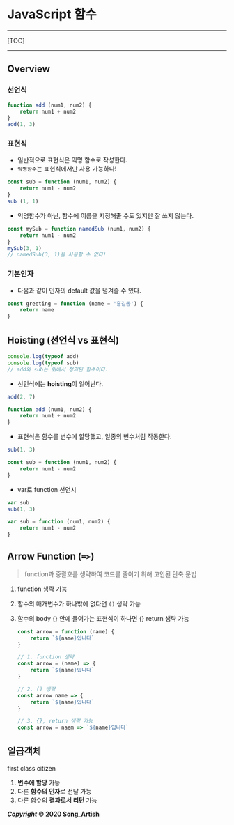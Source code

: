 # JavaScript 함수

---

[TOC]

---



## Overview

### 선언식

```javascript
function add (num1, num2) {
    return num1 + num2
}
add(1, 3)
```

### 표현식

- 일반적으로 표현식은 익명 함수로 작성한다.
- `익명함수`는 표현식에서만 사용 가능하다!

```javascript
const sub = function (num1, num2) {
    return num1 - num2
}
sub (1, 1)
```

- 익명함수가 아닌, 함수에 이름을 지정해줄 수도 있지만 잘 쓰지 않는다.

```javascript
const mySub = function namedSub (num1, num2) {
    return num1 - num2
}
mySub(3, 1)
// namedSub(3, 1)을 사용할 수 없다!
```

### 기본인자

- 다음과 같이 인자의 default 값을 넘겨줄 수 있다.

```javascript
const greeting = function (name = '홍길동') {
    return name
}
```



## Hoisting (선언식 vs 표현식)

```javascript
console.log(typeof add)
console.log(typeof sub)
// add와 sub는 위에서 정의된 함수이다.
```

- 선언식에는 **hoisting**이 일어난다.

```javascript
add(2, 7)

function add (num1, num2) {
    return num1 + num2
}
```

- 표현식은 함수를 변수에 할당했고, 일종의 변수처럼 작동한다.

```javascript
sub(1, 3)

const sub = function (num1, num2) {
    return num1 - num2
}
```

- var로 function 선언시

```javascript
var sub
sub(1, 3)

var sub = function (num1, num2) {
    return num1 - num2
}
```



## Arrow Function (`=>`)

> function과 중괄호를 생략하여 코드를 줄이기 위해 고안된 단축 문법

1. function 생략 가능

2. 함수의 매개변수가 하나밖에 없다면 `()` 생략 가능

3. 함수의 body  {} 안에 들어가는 표현식이 하나면 {} return 생략 가능

   ```javascript
   const arrow = function (name) {
       return `${name}입니다`
   }
   
   // 1. function 생략
   const arrow = (name) => {
       return `${name}입니다`
   }
   
   // 2. () 생략
   const arrow name => {
       return `${name}입니다`
   }
   
   // 3. {}, return 생략 가능
   const arrow = naem => `${name}입니다`
   ```



## 일급객체

first class citizen

1. **변수에 할당** 가능
2. 다른 **함수의 인자**로 전달 가능
3. 다른 함수의 **결과로서 리턴** 가능



***Copyright* © 2020 Song_Artish**

